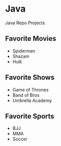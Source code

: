 # Java
Java Repo Projects


## Favorite Movies

- Spiderman
- Shazam
- Hulk

## Favorite Shows

- Game of Thrones
- Band of Bros
- Umbrella Academy

## Favorite Sports

- BJJ
- MMA
- Soccer
